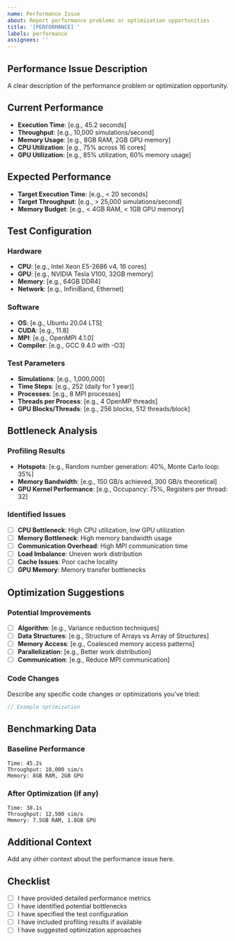 ```yaml
---
name: Performance Issue
about: Report performance problems or optimization opportunities
title: '[PERFORMANCE] '
labels: performance
assignees: ''
---
```


## Performance Issue Description
A clear description of the performance problem or optimization opportunity.

## Current Performance
- **Execution Time**: [e.g., 45.2 seconds]
- **Throughput**: [e.g., 10,000 simulations/second]
- **Memory Usage**: [e.g., 8GB RAM, 2GB GPU memory]
- **CPU Utilization**: [e.g., 75% across 16 cores]
- **GPU Utilization**: [e.g., 85% utilization, 60% memory usage]

## Expected Performance
- **Target Execution Time**: [e.g., < 20 seconds]
- **Target Throughput**: [e.g., > 25,000 simulations/second]
- **Memory Budget**: [e.g., < 4GB RAM, < 1GB GPU memory]

## Test Configuration
### Hardware
- **CPU**: [e.g., Intel Xeon E5-2686 v4, 16 cores]
- **GPU**: [e.g., NVIDIA Tesla V100, 32GB memory]
- **Memory**: [e.g., 64GB DDR4]
- **Network**: [e.g., InfiniBand, Ethernet]

### Software
- **OS**: [e.g., Ubuntu 20.04 LTS]
- **CUDA**: [e.g., 11.8]
- **MPI**: [e.g., OpenMPI 4.1.0]
- **Compiler**: [e.g., GCC 9.4.0 with -O3]

### Test Parameters
- **Simulations**: [e.g., 1,000,000]
- **Time Steps**: [e.g., 252 (daily for 1 year)]
- **Processes**: [e.g., 8 MPI processes]
- **Threads per Process**: [e.g., 4 OpenMP threads]
- **GPU Blocks/Threads**: [e.g., 256 blocks, 512 threads/block]

## Bottleneck Analysis
### Profiling Results
- **Hotspots**: [e.g., Random number generation: 40%, Monte Carlo loop: 35%]
- **Memory Bandwidth**: [e.g., 150 GB/s achieved, 300 GB/s theoretical]
- **GPU Kernel Performance**: [e.g., Occupancy: 75%, Registers per thread: 32]

### Identified Issues
- [ ] **CPU Bottleneck**: High CPU utilization, low GPU utilization
- [ ] **Memory Bottleneck**: High memory bandwidth usage
- [ ] **Communication Overhead**: High MPI communication time
- [ ] **Load Imbalance**: Uneven work distribution
- [ ] **Cache Issues**: Poor cache locality
- [ ] **GPU Memory**: Memory transfer bottlenecks

## Optimization Suggestions
### Potential Improvements
- [ ] **Algorithm**: [e.g., Variance reduction techniques]
- [ ] **Data Structures**: [e.g., Structure of Arrays vs Array of Structures]
- [ ] **Memory Access**: [e.g., Coalesced memory access patterns]
- [ ] **Parallelization**: [e.g., Better work distribution]
- [ ] **Communication**: [e.g., Reduce MPI communication]

### Code Changes
Describe any specific code changes or optimizations you've tried:

```c
// Example optimization
```

## Benchmarking Data
### Baseline Performance
```
Time: 45.2s
Throughput: 10,000 sim/s
Memory: 8GB RAM, 2GB GPU
```

### After Optimization (if any)
```
Time: 38.1s
Throughput: 12,500 sim/s
Memory: 7.5GB RAM, 1.8GB GPU
```

## Additional Context
Add any other context about the performance issue here.

## Checklist
- [ ] I have provided detailed performance metrics
- [ ] I have identified potential bottlenecks
- [ ] I have specified the test configuration
- [ ] I have included profiling results if available
- [ ] I have suggested optimization approaches
